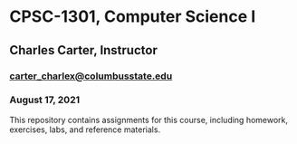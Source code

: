 # CPSC-1301, Computer Science I
## Charles Carter, Instructor
### carter_charlex@columbusstate.edu
### August 17, 2021

This repository contains assignments for this course, including homework, exercises, labs, and reference materials. 
